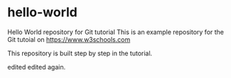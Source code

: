 # hello-world
Hello World repository for Git tutorial
This is an example repository for the Git tutoial on https://www.w3schools.com

This repository is built step by step in the tutorial.

edited
edited again.
